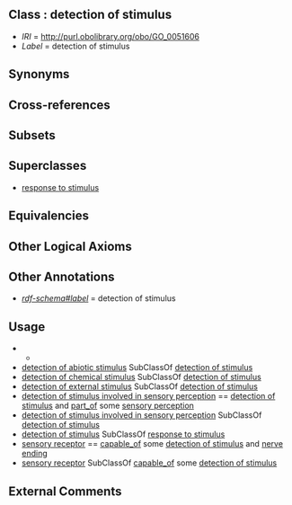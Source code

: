 
## Class : detection of stimulus

 * *IRI* = http://purl.obolibrary.org/obo/GO_0051606
 * *Label* = detection of stimulus

## Synonyms


## Cross-references


## Subsets


## Superclasses

 * [response to stimulus](../../GO/96/GO_0050896.md)

## Equivalencies


## Other Logical Axioms


## Other Annotations

 * *[rdf-schema#label](../../el/rdf-schema#label.md)* = detection of stimulus

## Usage

 * -
 * [detection of abiotic stimulus](../../GO/82/GO_0009582.md) SubClassOf [detection of stimulus](../../GO/06/GO_0051606.md)
 * [detection of chemical stimulus](../../GO/93/GO_0009593.md) SubClassOf [detection of stimulus](../../GO/06/GO_0051606.md)
 * [detection of external stimulus](../../GO/81/GO_0009581.md) SubClassOf [detection of stimulus](../../GO/06/GO_0051606.md)
 * [detection of stimulus involved in sensory perception](../../GO/06/GO_0050906.md) == [detection of stimulus](../../GO/06/GO_0051606.md) and [part_of](../../BFO/50/BFO_0000050.md) some [sensory perception](../../GO/00/GO_0007600.md)
 * [detection of stimulus involved in sensory perception](../../GO/06/GO_0050906.md) SubClassOf [detection of stimulus](../../GO/06/GO_0051606.md)
 * [detection of stimulus](../../GO/06/GO_0051606.md) SubClassOf [response to stimulus](../../GO/96/GO_0050896.md)
 * [sensory receptor](../../UBERON/51/UBERON_0012451.md) == [capable_of](../../RO/15/RO_0002215.md) some [detection of stimulus](../../GO/06/GO_0051606.md) and [nerve ending](../../UBERON/53/UBERON_0012453.md)
 * [sensory receptor](../../UBERON/51/UBERON_0012451.md) SubClassOf [capable_of](../../RO/15/RO_0002215.md) some [detection of stimulus](../../GO/06/GO_0051606.md)

## External Comments

